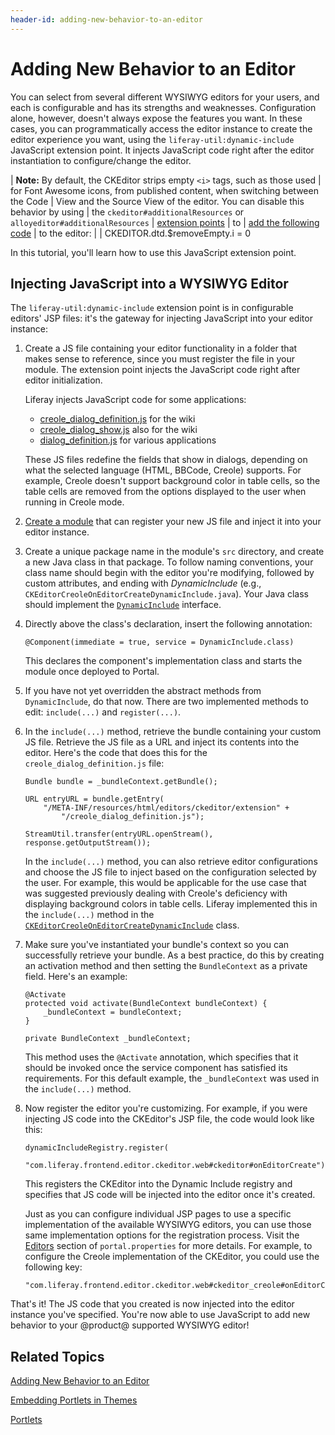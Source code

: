 ```yaml
---
header-id: adding-new-behavior-to-an-editor
---
```


# Adding New Behavior to an Editor

You can select from several different WYSIWYG editors for your users, and each
is configurable and has its strengths and weaknesses. Configuration alone,
however, doesn't always expose the features you want. In these cases, you can
programmatically access the editor instance to create the editor experience you
want, using the `liferay-util:dynamic-include` JavaScript extension point. It
injects JavaScript code right after the editor instantiation to configure/change
the editor.

| **Note:** By default, the CKEditor strips empty `<i>` tags, such as those used
| for Font Awesome icons, from published content, when switching between the Code
| View and the Source View of the editor. You can disable this behavior by using
| the `ckeditor#additionalResources` or `alloyeditor#additionalResources`
| [extension points](/docs/7-1/tutorials/-/knowledge_base/t/wysiwyg-editor-dynamic-includes)
| to
| [add the following code](/docs/7-1/tutorials/-/knowledge_base/t/adding-new-behavior-to-an-editor)
| to the editor:
| 
|     CKEDITOR.dtd.$removeEmpty.i = 0

In this tutorial, you'll learn how to use this JavaScript extension point.

## Injecting JavaScript into a WYSIWYG Editor

The `liferay-util:dynamic-include` extension point is in configurable editors'
JSP files: it's the gateway for injecting JavaScript into your editor instance:

1.  Create a JS file containing your editor functionality in a folder that makes
    sense to reference, since you must register the file in your module. The
    extension point injects the JavaScript code right after editor
    initialization.

    Liferay injects JavaScript code for some applications: 

    - [creole_dialog_definition.js](https://github.com/liferay/liferay-portal/blob/7.1.x/modules/apps/frontend-editor/frontend-editor-ckeditor-web/src/main/resources/META-INF/resources/_diffs/extension/creole_dialog_definition.js) for the wiki
    - [creole_dialog_show.js](https://github.com/liferay/liferay-portal/blob/7.1.x/modules/apps/frontend-editor/frontend-editor-ckeditor-web/src/main/resources/META-INF/resources/_diffs/extension/creole_dialog_show.js) also for the wiki
    - [dialog_definition.js](https://github.com/liferay/liferay-portal/blob/7.1.x/modules/apps/frontend-editor/frontend-editor-ckeditor-web/src/main/resources/META-INF/resources/_diffs/extension/dialog_definition.js) for various applications

    These JS files redefine the fields that show in dialogs, depending on what
    the selected language (HTML, BBCode, Creole) supports. For example, Creole
    doesn't support background color in table cells, so the table cells are
    removed from the options displayed to the user when running in Creole
    mode.

2.  [Create a module](/docs/7-1/tutorials/-/knowledge_base/t/starting-module-development#creating-a-module) 
    that can register your new JS file and inject it into your editor instance.

3.  Create a unique package name in the module's `src` directory, and create a
    new Java class in that package. To follow naming conventions, your class 
    name should begin with the editor you're modifying, followed by custom 
    attributes, and ending with *DynamicInclude* (e.g., 
    `CKEditorCreoleOnEditorCreateDynamicInclude.java`). Your Java class should
    implement the 
    [`DynamicInclude`](https://github.com/liferay/liferay-portal/blob/7.1.x/portal-kernel/src/com/liferay/portal/kernel/servlet/taglib/DynamicInclude.java) 
    interface.

4.  Directly above the class's declaration, insert the following annotation:

        @Component(immediate = true, service = DynamicInclude.class)

    This declares the component's implementation class and starts the module
    once deployed to Portal.

5.  If you have not yet overridden the abstract methods from `DynamicInclude`, do
    that now. There are two implemented methods to edit: `include(...)` and
    `register(...)`.

6.  In the `include(...)` method, retrieve the bundle containing your custom JS
    file. Retrieve the JS file as a URL and inject its contents into the editor.
    Here's the code that does this for the `creole_dialog_definition.js`
    file:

        Bundle bundle = _bundleContext.getBundle();

        URL entryURL = bundle.getEntry(
            "/META-INF/resources/html/editors/ckeditor/extension" +
                "/creole_dialog_definition.js");

        StreamUtil.transfer(entryURL.openStream(), response.getOutputStream());

    In the `include(...)` method, you can also retrieve editor configurations
    and choose the JS file to inject based on the configuration selected by the
    user. For example, this would be applicable for the use case that was
    suggested previously dealing with Creole's deficiency with displaying
    background colors in table cells. Liferay implemented this in the
    `include(...)` method in the
    [`CKEditorCreoleOnEditorCreateDynamicInclude`](https://github.com/liferay/liferay-portal/blob/7.1.x/modules/apps/frontend-editor/frontend-editor-ckeditor-web/src/main/java/com/liferay/frontend/editor/ckeditor/web/internal/servlet/taglib/CKEditorCreoleOnEditorCreateDynamicInclude.java)
    class.

7.  Make sure you've instantiated your bundle's context so you can successfully 
    retrieve your bundle. As a best practice, do this by creating an activation 
    method and then setting the `BundleContext` as a private field. Here's an 
    example: 

        @Activate
        protected void activate(BundleContext bundleContext) {
            _bundleContext = bundleContext;
        }

        private BundleContext _bundleContext;

    This method uses the `@Activate` annotation, which specifies that it
    should be invoked once the service component has satisfied its requirements.
    For this default example, the `_bundleContext` was used in the
    `include(...)` method.

8.  Now register the editor you're customizing. For example, if you were
    injecting JS code into the CKEditor's JSP file, the code would look like
    this:

        dynamicIncludeRegistry.register(
            "com.liferay.frontend.editor.ckeditor.web#ckeditor#onEditorCreate");

    This registers the CKEditor into the Dynamic Include registry and specifies
    that JS code will be injected into the editor once it's created.

    Just as you can configure individual JSP pages to use a specific
    implementation of the available WYSIWYG editors, you can use those same
    implementation options for the registration process. Visit the
    [Editors](@platform-ref@/7.1-latest/propertiesdoc/portal.properties.html#Editors)
    section of `portal.properties` for more details. For example, to configure
    the Creole implementation of the CKEditor, you could use the following
    key:

        "com.liferay.frontend.editor.ckeditor.web#ckeditor_creole#onEditorCreate"

That's it! The JS code that you created is now injected into the editor instance
you've specified. You're now able to use JavaScript to add new behavior to your
@product@ supported WYSIWYG editor!

## Related Topics

[Adding New Behavior to an Editor](/docs/7-1/tutorials/-/knowledge_base/t/adding-new-behavior-to-an-editor)

[Embedding Portlets in Themes](/docs/7-1/tutorials/-/knowledge_base/t/embedding-portlets-in-themes)

[Portlets](/docs/7-1/tutorials/-/knowledge_base/t/portlets)

